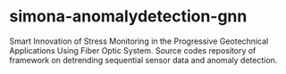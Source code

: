 # simona-anomalydetection-gnn
Smart Innovation of Stress Monitoring in the Progressive Geotechnical Applications Using Fiber Optic System. Source codes repository of framework on detrending sequential sensor data and anomaly detection.
